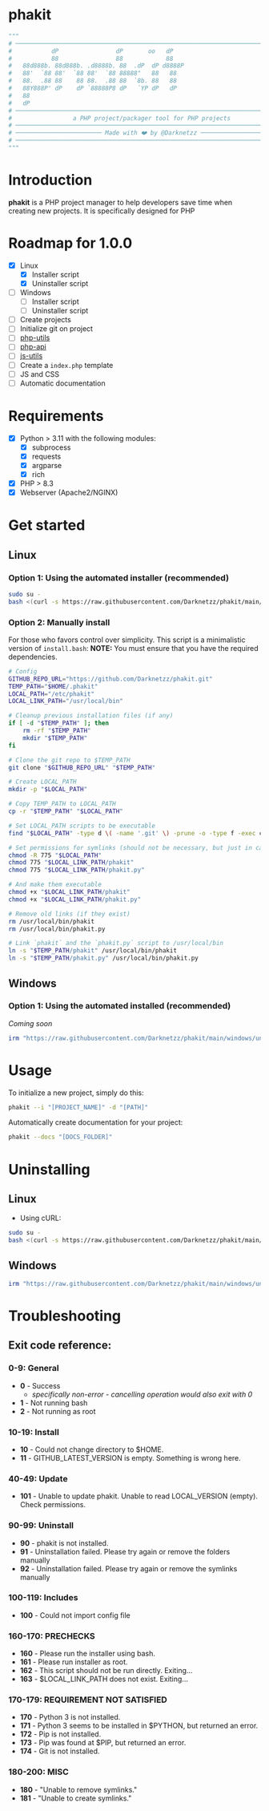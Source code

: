 # phakit

```python
"""
# ──────────────────────────────────────────────────────────────────────────────#
#           dP                dP       oo   dP                                  #
#           88                88            88                                  #
#   88d888b. 88d888b. .d8888b. 88  .dP  dP d8888P                               #
#   88'  `88 88'  `88 88'  `88 88888"   88   88                                 #
#   88.  .88 88    88 88.  .88 88  `8b. 88   88                                 #
#   88Y888P' dP    dP `88888P8 dP   `YP dP   dP                                 #
#   88                                                                          #
#   dP                                                                          #
# ───────────────────────────────────────────────────────────────────────────── #
#                 a PHP project/packager tool for PHP projects                  #
# ───────────────────────────────────────────────────────────────────────────── #
# ──────────────────────── Made with ❤️ by @Darknetzz ──────────────────────── #
# ───────────────────────────────────────────────────────────────────────────── #
"""
```

# Introduction
**phakit** is a PHP project manager to help developers save time when creating new projects.
It is specifically designed for PHP

# Roadmap for 1.0.0
- [x] Linux
    - [x] Installer script
    - [x] Uninstaller script
- [ ] Windows
    - [ ] Installer script
    - [ ] Uninstaller script
- [ ] Create projects
- [ ] Initialize git on project
- [ ] [php-utils](https://github.com/Darknetzz/php-utils)
- [ ] [php-api](https://github.com/Darknetzz/php-api)
- [ ] [js-utils](https://github.com/Darknetzz/js-utils)
- [ ] Create a `index.php` template
- [ ] JS and CSS
- [ ] Automatic documentation

# Requirements
- [x] Python > 3.11 with the following modules:
    - [x] subprocess
    - [x] requests
    - [x] argparse
    - [x] rich
- [x] PHP > 8.3
- [x] Webserver (Apache2/NGINX)

# Get started

## Linux

### Option 1: Using the automated installer (recommended)

```bash
sudo su -
bash <(curl -s https://raw.githubusercontent.com/Darknetzz/phakit/main/linux/install.bash)
```


### Option 2: Manually install
For those who favors control over simplicity. This script is a minimalistic version of `install.bash`:
**NOTE:** You must ensure that you have the required dependencies.
```bash
# Config
GITHUB_REPO_URL="https://github.com/Darknetzz/phakit.git"
TEMP_PATH="$HOME/.phakit"
LOCAL_PATH="/etc/phakit"
LOCAL_LINK_PATH="/usr/local/bin"

# Cleanup previous installation files (if any)
if [ -d "$TEMP_PATH" ]; then
    rm -rf "$TEMP_PATH"
    mkdir "$TEMP_PATH"
fi

# Clone the git repo to $TEMP_PATH
git clone "$GITHUB_REPO_URL" "$TEMP_PATH"

# Create LOCAL_PATH
mkdir -p "$LOCAL_PATH"

# Copy TEMP_PATH to LOCAL_PATH
cp -r "$TEMP_PATH" "$LOCAL_PATH"

# Set LOCAL_PATH scripts to be executable
find "$LOCAL_PATH" -type d \( -name '.git' \) -prune -o -type f -exec chmod +x {} \;

# Set permissions for symlinks (should not be necessary, but just in case)
chmod -R 775 "$LOCAL_PATH"
chmod 775 "$LOCAL_LINK_PATH/phakit"
chmod 775 "$LOCAL_LINK_PATH/phakit.py"

# And make them executable
chmod +x "$LOCAL_LINK_PATH/phakit"
chmod +x "$LOCAL_LINK_PATH/phakit.py"

# Remove old links (if they exist)
rm /usr/local/bin/phakit
rm /usr/local/bin/phakit.py

# Link `phakit` and the `phakit.py` script to /usr/local/bin
ln -s "$TEMP_PATH/phakit" /usr/local/bin/phakit
ln -s "$TEMP_PATH/phakit.py" /usr/local/bin/phakit.py
```

## Windows

### Option 1: Using the automated installed (recommended)
*Coming soon*
```powershell
irm "https://raw.githubusercontent.com/Darknetzz/phakit/main/windows/uninstall.ps1" | iex
```

# Usage
To initialize a new project, simply do this:
```bash
phakit --i "[PROJECT_NAME]" -d "[PATH]"
```

Automatically create documentation for your project:
```bash
phakit --docs "[DOCS_FOLDER]"
```

# Uninstalling

## Linux
* Using cURL:
```bash
sudo su -
bash <(curl -s https://raw.githubusercontent.com/Darknetzz/phakit/main/linux/uninstall.bash)"
```

## Windows
```powershell
irm "https://raw.githubusercontent.com/Darknetzz/phakit/main/windows/uninstall.ps1" | iex
```

# Troubleshooting
## Exit code reference: 

### 0-9: General
* **0** - Success
    * *specifically non-error - cancelling operation would also exit with 0*
* **1** - Not running bash
* **2** - Not running as root

### 10-19: Install
* **10** - Could not change directory to $HOME.
* **11** - GITHUB_LATEST_VERSION is empty. Something is wrong here.

### 40-49: Update
* **101** - Unable to update phakit. Unable to read LOCAL_VERSION (empty). Check permissions.

### 90-99: Uninstall
* **90** - phakit is not installed.
* **91** - Uninstallation failed. Please try again or remove the folders manually
* **92** - Uninstallation failed. Please try again or remove the symlinks manually

### 100-119: Includes
* **100** - Could not import config file

### 160-170: PRECHECKS
* **160** - Please run the installer using bash.
* **161** - Please run installer as root.
* **162** - This script should not be run directly. Exiting...
* **163** - $LOCAL_LINK_PATH does not exist. Exiting...

### 170-179: REQUIREMENT NOT SATISFIED
* **170** - Python 3 is not installed.
* **171** - Python 3 seems to be installed in $PYTHON, but returned an error.
* **172** - Pip is not installed.
* **173** - Pip was found at $PIP, but returned an error.
* **174** - Git is not installed.

### 180-200: MISC
* **180** - "Unable to remove symlinks."
* **181** - "Unable to create symlinks."
